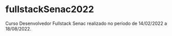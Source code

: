 # fullstackSenac2022
Curso Desenvolvedor Fullstack Senac realizado no período de 14/02/2022 a 18/08/2022.
